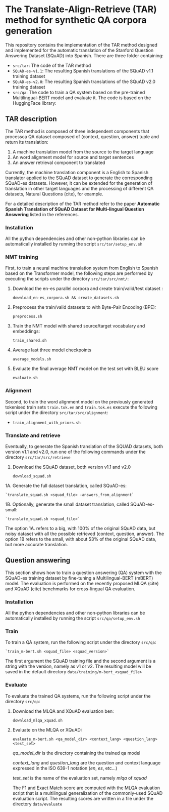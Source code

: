 # The Translate-Align-Retrieve (TAR) method for synthetic QA corpora generation

This repository contains the implementation of the TAR method designed and implemented
for the automatic translation of the Stanford Question Answering Dataset (SQuAD) into Spanish.
There are three folder containing:
 
- `src/tar`: The code of the TAR method
- `SQuAD-es-v1.1`: The resulting Spanish translations of the SQuAD v1.1 training dataset
- `SQuAD-es-v2.0`: The resulting Spanish translations of the SQuAD v2.0 training dataset
- `src/qa`: The code to train a QA system based on the pre-trained Multilingual-BERT model and evaluate it.
The code is based on the HuggingFace library: 

## TAR description

The TAR method is composed of three independent components that processca QA dataset composed
of (context, question, answer) tuple and return its translation:

 1. A machine translation model from the source to the target language
 2. An word alignment model for source and target sentences
 3. An answer retrieval component to translated 
 
Currently, the machine translation component is a English to Spanish translator applied to the 
SQuAD dataset to generate the corresponding SQuAD-es datasets. However, it can be extended for the
generation of translation in other target languages and the processing of different QA datasets, 
Natural Questions (cite), for example.

For a detailed description of the TAR method refer to the paper 
**Automatic Spanish Translation of SQuAD Dataset for Multi-lingual Question Answering**
listed in the references. 

 
### Installation
All the python dependencies and other non-python libraries can be automatically installed
by running the script `src/tar/setup_env.sh`

### NMT training
First, to train a neural machine translation system from English to Spanish based on the Transformer model, 
the following steps are performed by executing the scripts under the directory `src/tar/src/nmt/`: 

1. Download the en-es parallel corpora and create train/valid/test dataset :

    `download_en-es_corpora.sh && create_datasets.sh`
    
2. Preprocess the train/valid datasets to with Byte-Pair Encoding (BPE): 

    `preprocess.sh`
    
3. Train the NMT model with shared source/target vocabulary and embeddings:

    `train_shared.sh`
  
4. Average last three model checkpoints

   `average_models.sh`
   
5. Evaluate the final average NMT model on the test set with BLEU score

    `evaluate.sh`

### Alignment
Second, to train the word alignment model on the previously generated tokenised train sets 
`train.tok.en` and `train.tok.es` execute the following script under 
the directory `src/tar/src/alignment`:

- `train_alignment_with_priors.sh`

### Translate and retrieve
Eventually, to generate the Spanish translation of the SQUAD datasets, both version v1.1 and v2.0,
run one of the following commands under the directory `src/tar/src/retrieve`

1. Download the SQuAD dataset, both version v1.1 and v2.0

    `download_squad.sh`

1A. Generate the full dataset translation, called SQuAD-es:

    `translate_squad.sh <squad_file> -answers_from_alignment`
    
1B. Optionally, generate the small dataset translation, called SQuAD-es-small:

    `translate_squad.sh <squad_file>`

The option 1A. refers to a big, with 100% of the original SQuAD data, but noisy dataset with all the 
possible retrieved (context, question, answer). The option 1B refers to the small, with about 53% of the original SQuAD
data, but more accurate translation. 


## Question answering
This section shows how to train a question answering (QA) system with the SQuAD-es training dataset by fine-tuning 
a Multilingual-BERT (mBERT) model. The evaluation is performed on the recently proposed 
MLQA (cite) and XQuAD (cite) benchmarks for cross-lingual QA evaluation.

### Installation
All the python dependencies and other non-python libraries can be automatically installed
by running the script `src/qa/setup_env.sh`

### Train
To train a QA system, run the following script under the directory `src/qa`:

    `train_m-bert.sh <squad_file> <squad_version>`

The first argument the SQuAD training file and the second argument is a string with the version, namely as v1 or v2.
The resulting model will be saved in the default directory `data/training/m-bert_<squad_file>`

### Evaluate

To evaluate the trained QA systems, run the following script under the directory `src/qa`:

1. Download the MLQA and XQuAD evaluation ben:

    `download_mlqa_xquad.sh`
    
2. Evaluate on the MLQA or XQuAD:

    `evaluate_m-bert.sh <qa_model_dir> <context_lang> <question_lang> <test_set>`
    
    *qa_model_dir* is the directory containing the trained qa model
    
    *context_lang* and *question_lang* are the 
    question and context language expressed in the ISO 639-1 notation (*en*, *es*, etc...)
     
    *test_set* is the name of the evaluation set, namely *mlqa* of *xquad*

    The F1 and Exact Match score are computed with the MLQA evaluation script that is a 
    multilingual generalization of the commonly-used SQuAD evaluation script.
    The resulting scores are written in a file under the directory `data/evaluate`